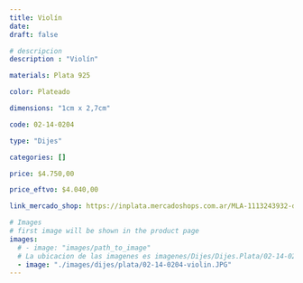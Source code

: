```yaml
---
title: Violín
date: 
draft: false

# descripcion
description : "Violín"

materials: Plata 925

color: Plateado

dimensions: "1cm x 2,7cm"

code: 02-14-0204

type: "Dijes"

categories: []

price: $4.750,00

price_eftvo: $4.040,00

link_mercado_shop: https://inplata.mercadoshops.com.ar/MLA-1113243932-dije-de-plata-violín-música-_JM

# Images
# first image will be shown in the product page
images:
  # - image: "images/path_to_image"
  # La ubicacion de las imagenes es imagenes/Dijes/Dijes.Plata/02-14-0204-violin
  - image: "./images/dijes/plata/02-14-0204-violin.JPG"
---
```

